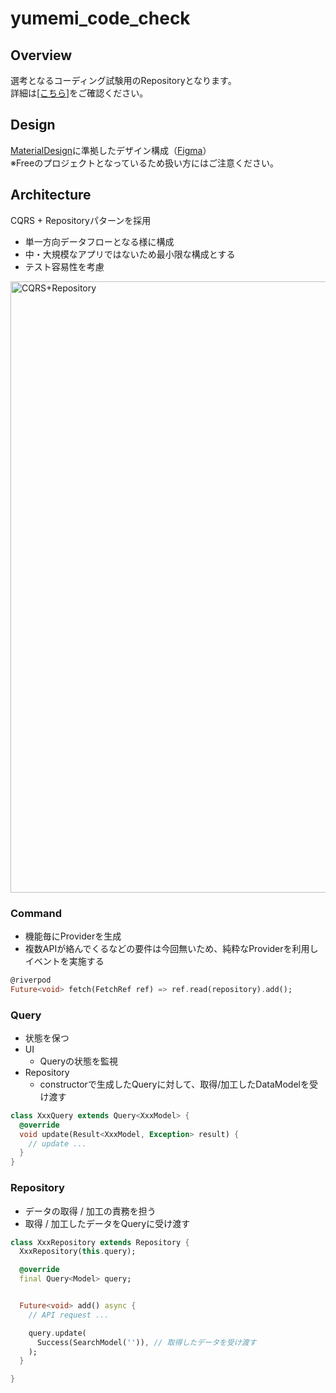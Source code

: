 # yumemi_code_check

## Overview
選考となるコーディング試験用のRepositoryとなります。  
詳細は[[こちら]](https://github.com/yumemi-inc/flutter-engineer-codecheck?tab=readme-ov-file)をご確認ください。

## Design
[MaterialDesign](https://m3.material.io/)に準拠したデザイン構成（[Figma](https://www.figma.com/design/TGMnWz2EvDmz7aPdzzeikY/%E6%A0%AA%E5%BC%8F%E4%BC%9A%E7%A4%BE%E3%82%86%E3%82%81%E3%81%BF_%E3%82%B3%E3%83%BC%E3%83%87%E3%82%A3%E3%83%B3%E3%82%B0%E8%AA%B2%E9%A1%8C?node-id=0-1&node-type=canvas&t=NWliR1xRb3u7Jd17-0)）  
※Freeのプロジェクトとなっているため扱い方にはご注意ください。

## Architecture
CQRS + Repositoryパターンを採用
- 単一方向データフローとなる様に構成
- 中・大規模なアプリではないため最小限な構成とする
- テスト容易性を考慮

<img width="978" alt="CQRS+Repository" src="https://github.com/user-attachments/assets/ed46fc39-1bc7-4060-b878-ea58d7174c68">

### Command
- 機能毎にProviderを生成
- 複数APIが絡んでくるなどの要件は今回無いため、純粋なProviderを利用しイベントを実施する
```dart
@riverpod
Future<void> fetch(FetchRef ref) => ref.read(repository).add();
```

### Query
- 状態を保つ
- UI
  - Queryの状態を監視
- Repository
  - constructorで生成したQueryに対して、取得/加工したDataModelを受け渡す

```dart
class XxxQuery extends Query<XxxModel> {
  @override
  void update(Result<XxxModel, Exception> result) {
    // update ...
  }
}
```

### Repository
- データの取得 / 加工の責務を担う
- 取得 / 加工したデータをQueryに受け渡す
```dart
class XxxRepository extends Repository {
  XxxRepository(this.query);

  @override
  final Query<Model> query;


  Future<void> add() async {
    // API request ...

    query.update(
      Success(SearchModel('')), // 取得したデータを受け渡す
    );
  }

}
```